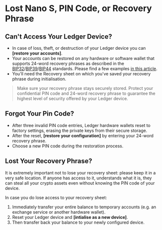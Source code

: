 # Lost Nano S, PIN Code, or Recovery Phrase

## Can't Access Your Ledger Device?

-   In case of loss, theft, or destruction of your Ledger device you can **[restore your accounts]**.
-   Your accounts can be restored on any hardware or software wallet that supports 24-word recovery phrases as described in the [BIP32](https://github.com/bitcoin/bips/blob/master/bip-0032.mediawiki)/[BIP39](https://github.com/bitcoin/bips/blob/master/bip-0039.mediawiki)/[BIP44](https://github.com/bitcoin/bips/blob/master/bip-0044.mediawiki) standards. Please find a few examples [in this article](https://support.ledgerwallet.com/hc/en-us/articles/115005297709-Export-your-accounts).
-   You'll need the Recovery sheet on which you've saved your recovery phrase during initialisation.

>Make sure your recovery phrase stays securely stored. Protect your confidential PIN code and 24-word recovery phrase to guarantee the highest level of security offered by your Ledger device.

## Forgot Your Pin Code?

-   After three invalid PIN code entries, Ledger hardware wallets reset to factory settings, erasing the private keys from their secure storage.
-   After the reset, **[restore your configuration]** by entering your 24-word recovery phrase.
-   Choose a new PIN code during the restoration process.

##   Lost Your Recovery Phrase?

It is extremely important not to lose your recovery sheet: please keep it in a very safe location. If anyone has access to it, understands what it is, they can steal all your crypto assets even without knowing the PIN code of your device.

In case you do lose access to your recovery sheet:

1.  Immediately transfer your entire balance to temporary accounts (e.g. an exchange service or another hardware wallet).
2.  Reset your Ledger device and **[intialise as a new device]**.
3.  Then transfer back your balance to your newly configured device.

